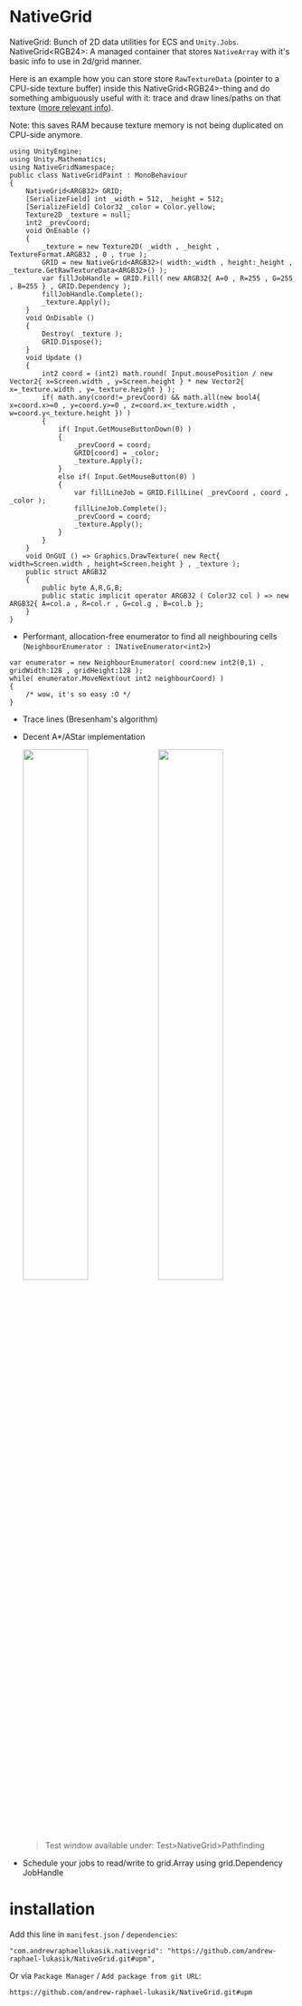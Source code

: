 # NativeGrid

NativeGrid: Bunch of 2D data utilities for ECS and `Unity.Jobs`.
NativeGrid<span><</span>RGB24<span>></span>: A managed container that stores `NativeArray` with it's basic info to use in 2d/grid manner.

Here is an example how you can store store `RawTextureData` (pointer to a CPU-side texture buffer) inside this NativeGrid<span><</span>RGB24<span>></span>-thing and do something ambiguously useful with it: trace and draw lines/paths on that texture ([more relevant info](https://github.com/andrew-raphael-lukasik/RawTextureDataProcessingExamples)).

Note: this saves RAM because texture memory is not being duplicated on CPU-side anymore.
```
using UnityEngine;
using Unity.Mathematics;
using NativeGridNamespace;
public class NativeGridPaint : MonoBehaviour
{
	NativeGrid<ARGB32> GRID;
	[SerializeField] int _width = 512, _height = 512;
	[SerializeField] Color32 _color = Color.yellow;
	Texture2D _texture = null;
	int2 _prevCoord;
	void OnEnable ()
	{
		_texture = new Texture2D( _width , _height , TextureFormat.ARGB32 , 0 , true );
		GRID = new NativeGrid<ARGB32>( width:_width , height:_height , _texture.GetRawTextureData<ARGB32>() );
		var fillJobHandle = GRID.Fill( new ARGB32{ A=0 , R=255 , G=255 , B=255 } , GRID.Dependency );
		fillJobHandle.Complete();
		_texture.Apply();
	}
	void OnDisable ()
	{
		Destroy( _texture );
		GRID.Dispose();
	}
	void Update ()
	{
		int2 coord = (int2) math.round( Input.mousePosition / new Vector2{ x=Screen.width , y=Screen.height } * new Vector2{ x=_texture.width , y=_texture.height } );
		if( math.any(coord!=_prevCoord) && math.all(new bool4{ x=coord.x>=0 , y=coord.y>=0 , z=coord.x<_texture.width , w=coord.y<_texture.height }) )
		{
			if( Input.GetMouseButtonDown(0) )
			{
				_prevCoord = coord;
				GRID[coord] = _color;
				_texture.Apply();
			}
			else if( Input.GetMouseButton(0) )
			{
				var fillLineJob = GRID.FillLine( _prevCoord , coord , _color );
				fillLineJob.Complete();
				_prevCoord = coord;
				_texture.Apply();
			}
		}
	}
	void OnGUI () => Graphics.DrawTexture( new Rect{ width=Screen.width , height=Screen.height } , _texture );
	public struct ARGB32
	{
		public byte A,R,G,B;
		public static implicit operator ARGB32 ( Color32 col ) => new ARGB32{ A=col.a , R=col.r , G=col.g , B=col.b };
	}
}

```
- Performant, allocation-free enumerator to find all neighbouring cells (`NeighbourEnumerator : INativeEnumerator<int2>`)
```
var enumerator = new NeighbourEnumerator( coord:new int2(0,1) , gridWidth:128 , gridHeight:128 );
while( enumerator.MoveNext(out int2 neighbourCoord) )
{
    /* wow, it's so easy :O */
}
```
- Trace lines (Bresenham's algorithm)
- Decent A*/AStar implementation
  <p float="center">
    <img src="https://i.imgur.com/HsFXAGI.gif" width="49%">
    <img src="https://i.imgur.com/enK6UOs.gif" width="49%">
  </p>

  > Test window available under: Test>NativeGrid>Pathfinding

- Schedule your jobs to read/write to grid.Array using grid.Dependency JobHandle

# installation
Add this line in `manifest.json` / `dependencies`:
```
"com.andrewraphaellukasik.nativegrid": "https://github.com/andrew-raphael-lukasik/NativeGrid.git#upm",
```

Or via `Package Manager` / `Add package from git URL`:
```
https://github.com/andrew-raphael-lukasik/NativeGrid.git#upm
```
